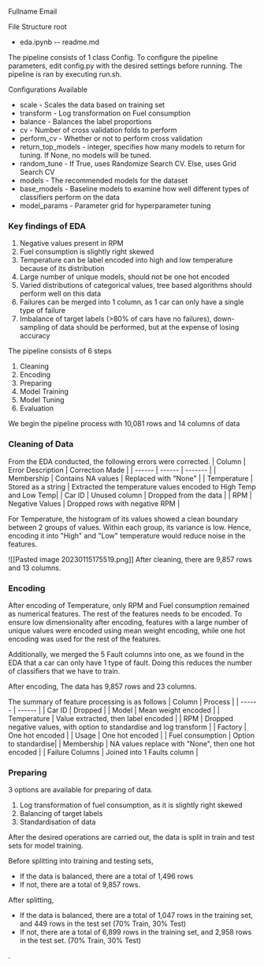 Fullname
Email

File Structure
root
 - eda.ipynb
-- readme.md

The pipeline consists of 1 class Config. To configure the pipeline parameters, edit config.py with the desired settings before running. The pipeline is ran by executing run.sh.

Configurations Available

- scale - Scales the data based on training set
- transform - Log transformation on Fuel consumption
- balance - Balances the label proportions
- cv - Number of cross validation folds to perform
- perform_cv - Whether or not to perform cross validation
- return_top_models - integer, specifies how many models to return for tuning. If None, no models will be tuned.
- random_tune - If True, uses Randomize Search CV. Else, uses Grid Search CV
- models - The recommended models for the dataset
- base_models - Baseline models to examine how well different types of classifiers perform on the data
- model_params - Parameter grid for hyperparameter tuning

### Key findings of EDA

1. Negative values present in RPM
2. Fuel consumption is slightly right skewed
3. Temperature can be label encoded into high and low temperature because of its distribution
4. Large number of unique models, should not be one hot encoded
5. Varied distributions of categorical values, tree based algorithms should perform well on this data
6. Failures can be merged into 1 column, as 1 car can only have a single type of failure
7. Imbalance of target labels (>80% of cars have no failures), down-sampling of data should be performed, but at the expense of losing accuracy

The pipeline consists of 6 steps

1. Cleaning
2. Encoding
3. Preparing
4. Model Training
5. Model Tuning
6. Evaluation

We begin the pipeline process with 10,081 rows and 14 columns of data

### Cleaning of Data

From the EDA conducted, the following errors were corrected.
| Column | Error Description | Correction Made |
| ------ | ------ | ------- |
| Membership | Contains NA values | Replaced with "None" |
| Temperature | Stored as a string | Extracted the temperature values encoded to High Temp and Low Temp|
| Car ID | Unused column | Dropped from the data |
| RPM | Negative Values | Dropped rows with negative RPM |

For Temperature, the histogram of its values showed a clean boundary between 2 groups of values. Within each group, its variance is low. Hence, encoding it into "High" and "Low" temperature would reduce noise in the features.

![[Pasted image 20230115175519.png]]
After cleaning, there are 9,857 rows and 13 columns.

### Encoding

After encoding of Temperature, only RPM and Fuel consumption remained as numerical features. The rest of the features needs to be encoded. To ensure low dimensionality after encoding, features with a large number of unique values were encoded using mean weight encoding, while one hot encoding was used for the rest of the features.

Additionally, we merged the 5 Fault columns into one, as we found in the EDA that a car can only have 1 type of fault. Doing this reduces the number of classifiers that we have to train.

After encoding, The data has 9,857 rows and 23 columns.

The summary of feature processing is as follows
| Column | Process |
| ------ | ------ |
| Car ID | Dropped |
| Model | Mean weight encoded |
| Temperature | Value extracted, then label encoded |
| RPM | Dropped negative values, with option to standardise and log transform |
| Factory | One hot encoded |
| Usage | One hot encoded |
| Fuel consumption | Option to standardise|
| Membership | NA values replace with "None", then one hot encoded |
| Failure Columns | Joined into 1 Faults column |

### Preparing

3 options are available for preparing of data.

1. Log transformation of fuel consumption, as it is slightly right skewed
2. Balancing of target labels
3. Standardisation of data

After the desired operations are carried out, the data is split in train and test sets for model training.

Before splitting into training and testing sets,

- If the data is balanced, there are a total of 1,496 rows
- If not, there are a total of 9,857 rows.

After splitting,

- If the data is balanced, there are a total of 1,047 rows in the training set, and 449 rows in the test set (70% Train, 30% Test)
- If not, there are a total of 6,899 rows in the training set, and 2,958 rows in the test set. (70% Train, 30% Test)

.
